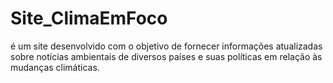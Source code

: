 # Site_ClimaEmFoco
é um site desenvolvido com o objetivo de fornecer informações atualizadas sobre notícias ambientais de diversos países e suas políticas em relação às mudanças climáticas.
